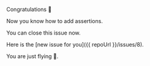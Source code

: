 Congratulations 👏

Now you know how to add assertions.

You can close this issue now. 

Here is the [new issue for you]({{ repoUrl }}/issues/8).

You are just flying 🚀.